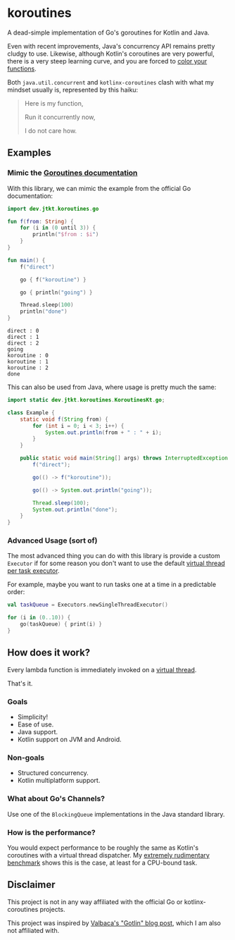 # koroutines

A dead-simple implementation of Go's goroutines for Kotlin and Java.

Even with recent improvements, Java's concurrency API remains pretty cludgy to use.
Likewise, although Kotlin's coroutines are very powerful, there is a very steep learning curve, and you are forced
to [color your functions](https://journal.stuffwithstuff.com/2015/02/01/what-color-is-your-function/).

Both `java.util.concurrent` and `kotlinx-coroutines` clash with what my mindset usually is, represented by this haiku:
> Here is my function,
>
> Run it concurrently now,
>
> I do not care how.

## Examples

### Mimic the [Goroutines documentation](https://gobyexample.com/goroutines)

With this library, we can mimic the example from the official Go documentation:

```kotlin
import dev.jtkt.koroutines.go

fun f(from: String) {
    for (i in (0 until 3)) {
        println("$from : $i")
    }
}

fun main() {
    f("direct")

    go { f("koroutine") }

    go { println("going") }

    Thread.sleep(100)
    println("done")
}
```

```text
direct : 0
direct : 1
direct : 2
going
koroutine : 0
koroutine : 1
koroutine : 2
done
```

This can also be used from Java, where usage is pretty much the same:

```java
import static dev.jtkt.koroutines.KoroutinesKt.go;

class Example {
    static void f(String from) {
        for (int i = 0; i < 3; i++) {
            System.out.println(from + " : " + i);
        }
    }

    public static void main(String[] args) throws InterruptedException {
        f("direct");

        go(() -> f("koroutine"));

        go(() -> System.out.println("going"));

        Thread.sleep(100);
        System.out.println("done");
    }
}
```

### Advanced Usage (sort of)

The most advanced thing you can do with this library is provide a custom `Executor` if for some reason you don't want
to use the
default [virtual thread per task executor](https://docs.oracle.com/en/java/javase/21/docs/api/java.base/java/util/concurrent/Executors.html#newVirtualThreadPerTaskExecutor()).

For example, maybe you want to run tasks one at a time in a predictable order:
```kotlin
val taskQueue = Executors.newSingleThreadExecutor()

for (i in (0..10)) {
    go(taskQueue) { print(i) }
}
```

## How does it work?

Every lambda function is immediately invoked on a
[virtual thread](https://docs.oracle.com/en/java/javase/21/core/virtual-threads.html).

That's it.

### Goals
- Simplicity!
- Ease of use.
- Java support.
- Kotlin support on JVM and Android.

### Non-goals
- Structured concurrency.
- Kotlin multiplatform support.

### What about Go's Channels?

Use one of the `BlockingQueue` implementations in the Java standard library.

### How is the performance?

You would expect performance to be roughly the same as Kotlin's coroutines with a virtual thread dispatcher.
My [extremely rudimentary benchmark](src/test/kotlin/dev/jtkt/koroutines/RudimentaryBenchmark.kt) shows this is the
case, at least for a CPU-bound task.

## Disclaimer

This project is not in any way affiliated with the official Go or kotlinx-coroutines projects.

This project was inspired by [Valbaca's "Gotlin" blog post](https://valbaca.com/code/2023/04/26/gotlin.html), which I am
also not affiliated with.
